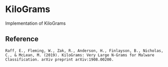 # KiloGrams
Implementation of KiloGrams

## Reference
```
Raff, E., Fleming, W., Zak, R., Anderson, H., Finlayson, B., Nicholas, C., & McLean, M. (2019). KiloGrams: Very Large N-Grams for Malware Classification. arXiv preprint arXiv:1908.00200.
```
